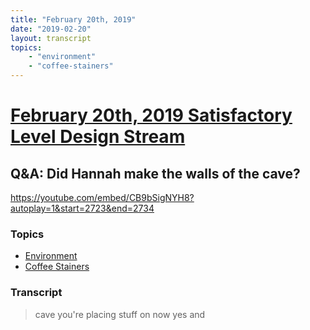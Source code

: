 ```yaml
---
title: "February 20th, 2019"
date: "2019-02-20"
layout: transcript
topics: 
    - "environment"
    - "coffee-stainers"
---
```

# [February 20th, 2019 Satisfactory Level Design Stream](../2019-02-20.md)
## Q&A: Did Hannah make the walls of the cave?
https://youtube.com/embed/CB9bSigNYH8?autoplay=1&start=2723&end=2734
### Topics
* [Environment](../topics/environment.md)
* [Coffee Stainers](../topics/coffee-stainers.md)

### Transcript

> cave you're placing stuff on now yes and
